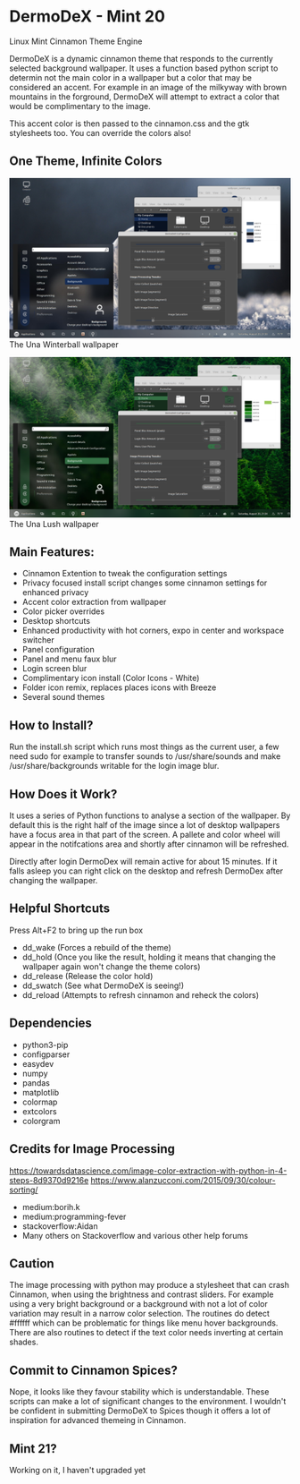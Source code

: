 # DermoDeX - Mint 20
Linux Mint Cinnamon Theme Engine

DermoDeX is a dynamic cinnamon theme that responds to the currently selected background wallpaper. It uses a function based python script to determin not the main color in a wallpaper but a color that may be considered an accent. For example in an image of the milkyway with brown mountains in the forground, DermoDeX will attempt to extract a color that would be complimentary to the image.

This accent color is then passed to the cinnamon.css and the gtk stylesheets too. You can override the colors also!

## One Theme, Infinite Colors

![Winterball](https://raw.githubusercontent.com/duracell80/DermoDeX/master/deps/001.png)
The Una Winterball wallpaper

![Lush](https://raw.githubusercontent.com/duracell80/DermoDeX/master/deps/002.png)
The Una Lush wallpaper

## Main Features:
- Cinnamon Extention to tweak the configuration settings
- Privacy focused install script changes some cinnamon settings for enhanced privacy
- Accent color extraction from wallpaper
- Color picker overrides
- Desktop shortcuts
- Enhanced productivity with hot corners, expo in center and workspace switcher
- Panel configuration
- Panel and menu faux blur
- Login screen blur
- Complimentary icon install (Color Icons - White)
- Folder icon remix, replaces places icons with Breeze
- Several sound themes

## How to Install?
Run the install.sh script which runs most things as the current user, a few need sudo for example to transfer sounds to /usr/share/sounds and make /usr/share/backgrounds writable for the login image blur.

## How Does it Work?
It uses a series of Python functions to analyse a section of the wallpaper. By default this is the right half of the image since a lot of desktop wallpapers have a focus area in that part of the screen. A pallete and color wheel will appear in the notifcations area and shortly after cinnamon will be refreshed.

Directly after login DermoDex will remain active for about 15 minutes. If it falls asleep you can right click on the desktop and refresh DermoDex after changing the wallpaper.

## Helpful Shortcuts
Press Alt+F2 to bring up the run box
- dd_wake (Forces a rebuild of the theme)
- dd_hold (Once you like the result, holding it means that changing the wallpaper again won't change the theme colors)
- dd_release (Release the color hold)
- dd_swatch (See what DermoDeX is seeing!)
- dd_reload (Attempts to refresh cinnamon and reheck the colors)

## Dependencies
- python3-pip
- configparser
- easydev
- numpy
- pandas
- matplotlib
- colormap
- extcolors
- colorgram

## Credits for Image Processing
https://towardsdatascience.com/image-color-extraction-with-python-in-4-steps-8d9370d9216e
https://www.alanzucconi.com/2015/09/30/colour-sorting/

- medium:borih.k
- medium:programming-fever
- stackoverflow:Aidan
- Many others on Stackoverflow and various other help forums


## Caution
The image processing with python may produce a stylesheet that can crash Cinnamon, when using the brightness and contrast sliders. For example using a very bright background or a background with not a lot of color variation may result in a narrow color selection. The routines do detect #ffffff which can be problematic for things like menu hover backgrounds. There are also routines to detect if the text color needs inverting at certain shades.

## Commit to Cinnamon Spices?
Nope, it looks like they favour stability which is understandable. These scripts can make a lot of significant changes to the environment. I wouldn't be confident in submitting DermoDeX to Spices though it offers a lot of inspiration for advanced themeing in Cinnamon.

## Mint 21?
Working on it, I haven't upgraded yet
